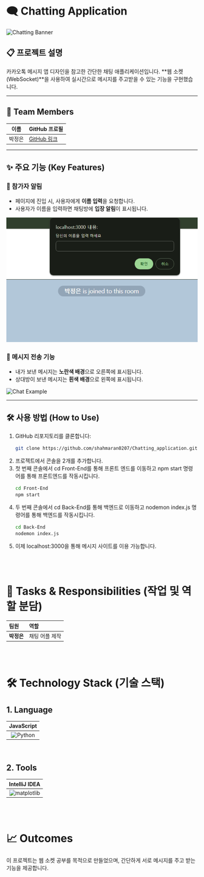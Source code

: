 # 🗨️ Chatting Application

![Chatting Banner](https://github.com/shahmaran0207/Chatting_application/blob/main/chatting.jpg)

## 📋 프로젝트 설명
카카오톡 메시지 앱 디자인을 참고한 간단한 채팅 애플리케이션입니다. **웹 소켓(WebSocket)**을 사용하여 실시간으로 메시지를 주고받을 수 있는 기능을 구현했습니다.

---

## 👥 Team Members
| 이름   | GitHub 프로필                      |
| ------ | ---------------------------------- |
| 박정은 | [GitHub 링크](https://github.com/shahmaran0207) |

---

## ✨ 주요 기능 (Key Features)

### 🚀 참가자 알림
- 페이지에 진입 시, 사용자에게 **이름 입력**을 요청합니다.
- 사용자가 이름을 입력하면 채팅방에 **입장 알림**이 표시됩니다.

![Prompt Example](https://github.com/shahmaran0207/Chatting_application/blob/main/prompt.png)
![System Notification Example](https://github.com/shahmaran0207/Chatting_application/blob/main/system.png)

### 💬 메시지 전송 기능
- 내가 보낸 메시지는 **노란색 배경**으로 오른쪽에 표시됩니다.
- 상대방이 보낸 메시지는 **흰색 배경**으로 왼쪽에 표시됩니다.

![Chat Example](https://github.com/shahmaran0207/Chatting_application/blob/main/chatting.jpg)

---

## 🛠️ 사용 방법 (How to Use)

1. GitHub 리포지토리를 클론합니다:
   ```bash
   git clone https://github.com/shahmaran0207/Chatting_application.git

2. 프로젝트에서 콘솔을 2개를 추가합니다.
3. 첫 번째 콘솔에서 cd Front-End를 통해 프론트 엔드를 이동하고 npm start 명령어를 통해 프론트엔드를 작동시킵니다.
      ```bash
      cd Front-End
      npm start
5. 두 번째 콘솔에서 cd Back-End를 통해 백엔드로 이동하고 nodemon index.js 명령어를 통해 백엔드를 작동시킵니다.
      ```bash
      cd Back-End
      nodemon index.js
7. 이제 localhost:3000을 통해 메시지 사이트를 이용 가능합니다.

<br/><br/>

# 📌 Tasks & Responsibilities (작업 및 역할 분담)
| 팀원 | 역할 |
|:-----------------|:-----------------|
| **박정은** | 채팅 어플 제작 |

<br/><br/>

# 🛠️ Technology Stack (기술 스택)
## 1. Language
| JavaScript |
|:-----------------:|
| <img src="https://github.com/shahmaran0207/crime_report_correlation/blob/main/js.png" alt="Python" height="100" width="100"/> |

<br/>

## 2. Tools
| IntelliJ IDEA  |
|:-----------------:|
| <img src="https://github.com/shahmaran0207/crime_report_correlation/blob/main/intellijb.png" alt="matplotlib" width="100"/> | 
<br/><br/>


# 📈  Outcomes
이 프로젝트는 웹 소켓 공부를 목적으로 만들었으며, 간단하게 서로 메시지를 주고 받는 기능을 제공합니다.

<br/><br/>

